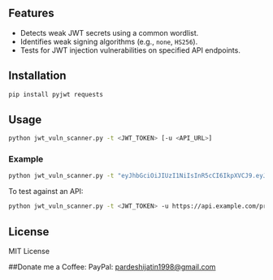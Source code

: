 ## Features
- Detects weak JWT secrets using a common wordlist.
- Identifies weak signing algorithms (e.g., `none`, `HS256`).
- Tests for JWT injection vulnerabilities on specified API endpoints.

## Installation
```bash
pip install pyjwt requests
```

## Usage
```bash
python jwt_vuln_scanner.py -t <JWT_TOKEN> [-u <API_URL>]
```

### Example
```bash
python jwt_vuln_scanner.py -t "eyJhbGciOiJIUzI1NiIsInR5cCI6IkpXVCJ9.eyJ1c2VyIjoiYWRtaW4ifQ.SflKxwRJSMeKKF2QT4fwpMeJf36POk6yJV_adQssw5c"
```

To test against an API:
```bash
python jwt_vuln_scanner.py -t <JWT_TOKEN> -u https://api.example.com/protected
```

## License
MIT License

##Donate me a Coffee:
PayPal: pardeshijatin1998@gmail.com
